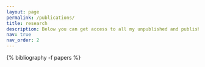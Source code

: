 ```yaml
---
layout: page
permalink: /publications/
title: research
description: Below you can get access to all my unpublished and published work. 
nav: true
nav_order: 2
---
```


<!-- _pages/publications.md -->
<div class="publications">

{% bibliography -f papers %}

</div>



